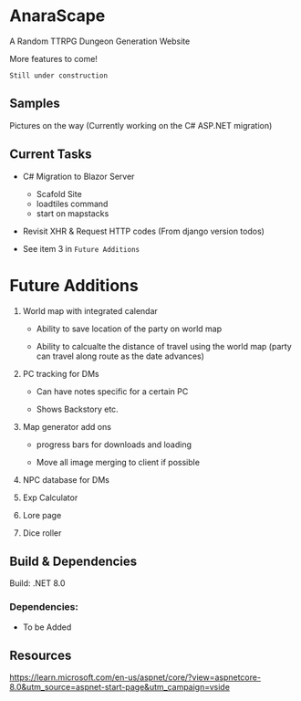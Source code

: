 # AnaraScape
A Random TTRPG Dungeon Generation Website

More features to come!

`Still under construction`

## Samples

Pictures on the way (Currently working on the C# ASP.NET migration)

## Current Tasks

- C# Migration to Blazor Server 
    - Scafold Site
    - loadtiles command
    - start on mapstacks

- Revisit XHR & Request HTTP codes (From django version todos)

- See item 3 in `Future Additions`

# Future Additions

1. World map with integrated calendar

    - Ability to save location of the party on world map

    - Ability to calcualte the distance of travel using the world map (party can travel along route as the date advances)

2. PC tracking for DMs

    - Can have notes specific for a certain PC

    - Shows Backstory etc.

3. Map generator add ons

    - progress bars for downloads and loading

    - Move all image merging to client if possible

4. NPC database for DMs

5. Exp Calculator

6. Lore page

7. Dice roller


## Build & Dependencies
 Build: .NET 8.0

### Dependencies:

- To be Added 

## Resources 

https://learn.microsoft.com/en-us/aspnet/core/?view=aspnetcore-8.0&utm_source=aspnet-start-page&utm_campaign=vside